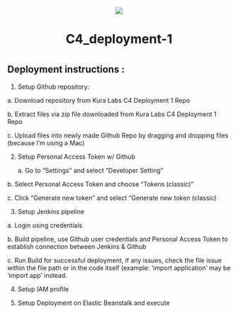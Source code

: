 <p align="center">
<img src="https://github.com/kura-labs-org/kuralabs_deployment_1/blob/main/Kuralogo.png">
</p>
<h1 align="center">C4_deployment-1<h1> 

## Deployment instructions :

1. Setup Github repository: 

  a. Download repository from Kura Labs C4 Deployment 1 Repo
	
  b. Extract files via zip file downloaded from Kura Labs C4 Deployment 1 Repo
	
  c. Upload files into newly made Github Repo by dragging and dropping files (because I’m using a Mac)


2. Setup Personal Access Token w/ Github

	a. Go to “Settings” and select “Developer Setting”

  b. Select Personal Access Token and choose “Tokens (classic)”

  c. Click “Generate new token” and select “Generate new token (classic)

3. Setup Jenkins pipeline

  a. Login using credentials

  b. Build pipeline, use Github user credentials and Personal Access Token to establish connection between Jenkins & Github 

  c. Run Build for successful deployment, if any issues, check the file issue within the file path or in the code itself (example: ‘import application’ may be ‘import app’ instead. 

4. Setup IAM profile 

5. Setup Deployment on Elastic Beanstalk and execute 

